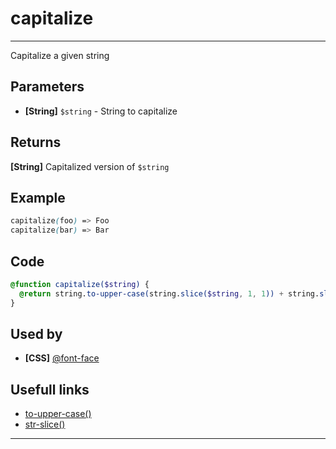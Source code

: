 # capitalize

---

Capitalize a given string

## Parameters

- **[String]** `$string` - String to capitalize

## Returns

**[String]** Capitalized version of `$string`

## Example

```scss
capitalize(foo) => Foo
capitalize(bar) => Bar
```

## Code

```scss
@function capitalize($string) {
  @return string.to-upper-case(string.slice($string, 1, 1)) + string.slice($string, 2);
}
```

## Used by

- **[CSS]** [@font-face](css/font-face.md)

## Usefull links

- [to-upper-case()](https://sass-lang.com/documentation/modules/string#to-upper-case)
- [str-slice()](https://sass-lang.com/documentation/modules/string#slice)

---
